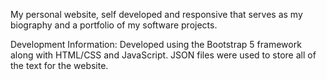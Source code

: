 My personal website, self developed and responsive that serves as my biography and a portfolio of my software projects.

Development Information:
Developed using the Bootstrap 5 framework along with HTML/CSS and JavaScript.
JSON files were used to store all of the text for the website.

